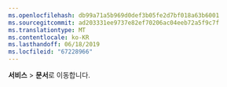 ```yaml
---
ms.openlocfilehash: db99a71a5b969d0def3b05fe2d7bf018a63b6001
ms.sourcegitcommit: ad203331ee9737e82ef70206ac04eeb72a5f9c7f
ms.translationtype: MT
ms.contentlocale: ko-KR
ms.lasthandoff: 06/18/2019
ms.locfileid: "67228966"
---
```

**서비스** > **문서**로 이동합니다.